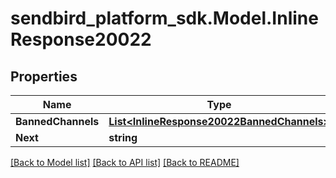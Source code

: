 
# sendbird_platform_sdk.Model.InlineResponse20022

## Properties

Name | Type | Description | Notes
------------ | ------------- | ------------- | -------------
**BannedChannels** | [**List&lt;InlineResponse20022BannedChannels&gt;**](InlineResponse20022BannedChannels.md) |  | [optional] 
**Next** | **string** |  | [optional] 

[[Back to Model list]](../README.md#documentation-for-models)
[[Back to API list]](../README.md#documentation-for-api-endpoints)
[[Back to README]](../README.md)

